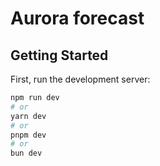 # Aurora forecast

## Getting Started

First, run the development server:

```bash
npm run dev
# or
yarn dev
# or
pnpm dev
# or
bun dev
```
